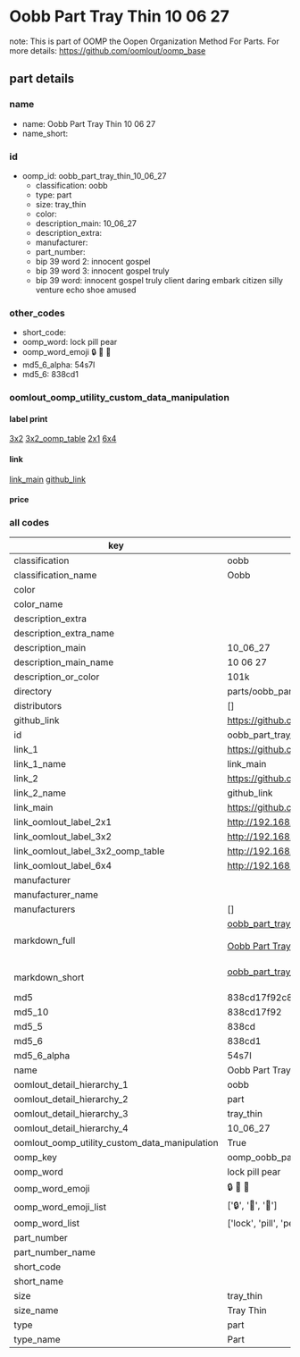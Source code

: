 # Oobb Part Tray Thin 10 06 27  

note: This is part of OOMP the Oopen Organization Method For Parts. For more details: https://github.com/oomlout/oomp_base

##  part details





### name
* name: Oobb Part Tray Thin 10 06 27
* name_short: 
### id
* oomp_id: oobb_part_tray_thin_10_06_27
  * classification: oobb
  * type: part
  * size: tray_thin
  * color: 
  * description_main: 10_06_27
  * description_extra: 
  * manufacturer: 
  * part_number: 
  * bip 39 word 2: innocent gospel
  * bip 39 word 3: innocent gospel truly
  * bip 39 word: innocent gospel truly client daring embark citizen silly venture echo shoe amused

### other_codes
* short_code: 
* oomp_word: lock pill pear
* oomp_word_emoji :lock: :pill: :pear:
* md5_6_alpha: 54s7l
* md5_6: 838cd1






### oomlout_oomp_utility_custom_data_manipulation
#### label print
[3x2](http://192.168.1.245:1112/?label=oomp%2054s7l)
[3x2_oomp_table](http://192.168.1.107:1112/?label=oomp%2054s7l)
[2x1](http://192.168.1.242:1112/?label=oomp%2054s7l)
[6x4](http://192.168.1.55:1112/?label=oomp%2054s7l)    

#### link

[link_main](https://github.com/oomlout/oomlout_oomp_current_version_messy/tree/main/parts/oobb_part_tray_thin_10_06_27) [github_link](https://github.com/oomlout/oomlout_oomp_part_src/tree/main/parts/oobb_part_tray_thin_10_06_27)                             

#### price







### all codes 
| key | value |  
| --- | --- |  
| classification | oobb |  
| classification_name | Oobb |  
| color |  |  
| color_name |  |  
| description_extra |  |  
| description_extra_name |  |  
| description_main | 10_06_27 |  
| description_main_name | 10 06 27 |  
| description_or_color | 101k |  
| directory | parts/oobb_part_tray_thin_10_06_27 |  
| distributors | [] |  
| github_link | https://github.com/oomlout/oomlout_oomp_part_src/tree/main/parts/oobb_part_tray_thin_10_06_27 |  
| id | oobb_part_tray_thin_10_06_27 |  
| link_1 | https://github.com/oomlout/oomlout_oomp_current_version_messy/tree/main/parts/oobb_part_tray_thin_10_06_27 |  
| link_1_name | link_main |  
| link_2 | https://github.com/oomlout/oomlout_oomp_part_src/tree/main/parts/oobb_part_tray_thin_10_06_27 |  
| link_2_name | github_link |  
| link_main | https://github.com/oomlout/oomlout_oomp_current_version_messy/tree/main/parts/oobb_part_tray_thin_10_06_27 |  
| link_oomlout_label_2x1 | http://192.168.1.242:1112/?label=oomp%2054s7l |  
| link_oomlout_label_3x2 | http://192.168.1.245:1112/?label=oomp%2054s7l |  
| link_oomlout_label_3x2_oomp_table | http://192.168.1.107:1112/?label=oomp%2054s7l |  
| link_oomlout_label_6x4 | http://192.168.1.55:1112/?label=oomp%2054s7l |  
| manufacturer |  |  
| manufacturer_name |  |  
| manufacturers | [] |  
| markdown_full | [oobb_part_tray_thin_10_06_27](https://github.com/oomlout/oomlout_oomp_current_version_messy/tree/main/parts/oobb_part_tray_thin_10_06_27)<br>[](https://github.com/oomlout/oomlout_oomp_current_version_messy/tree/main/parts/oobb_part_tray_thin_10_06_27)<br>[Oobb Part Tray Thin 10 06 27](https://github.com/oomlout/oomlout_oomp_current_version_messy/tree/main/parts/oobb_part_tray_thin_10_06_27)<br><br> |  
| markdown_short | [oobb_part_tray_thin_10_06_27](https://github.com/oomlout/oomlout_oomp_current_version_messy/tree/main/parts/oobb_part_tray_thin_10_06_27)<br><br> |  
| md5 | 838cd17f92c8a529211bc2add2d933a4 |  
| md5_10 | 838cd17f92 |  
| md5_5 | 838cd |  
| md5_6 | 838cd1 |  
| md5_6_alpha | 54s7l |  
| name | Oobb Part Tray Thin 10 06 27 |  
| oomlout_detail_hierarchy_1 | oobb |  
| oomlout_detail_hierarchy_2 | part |  
| oomlout_detail_hierarchy_3 | tray_thin |  
| oomlout_detail_hierarchy_4 | 10_06_27 |  
| oomlout_oomp_utility_custom_data_manipulation | True |  
| oomp_key | oomp_oobb_part_tray_thin_10_06_27 |  
| oomp_word | lock pill pear |  
| oomp_word_emoji | :lock: :pill: :pear: |  
| oomp_word_emoji_list | [':lock:', ':pill:', ':pear:'] |  
| oomp_word_list | ['lock', 'pill', 'pear'] |  
| part_number |  |  
| part_number_name |  |  
| short_code |  |  
| short_name |  |  
| size | tray_thin |  
| size_name | Tray Thin |  
| type | part |  
| type_name | Part |  
